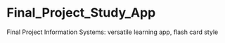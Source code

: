 # Final_Project_Study_App
Final Project Information Systems:  versatile learning app, flash card style 
